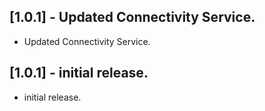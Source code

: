 ## [1.0.1] - Updated Connectivity Service.

* Updated Connectivity Service.

## [1.0.1] - initial release.

* initial release.
